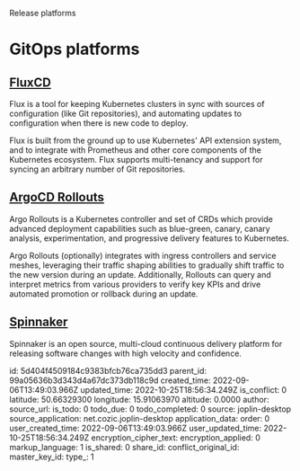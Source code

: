 Release platforms

# GitOps platforms

## [**FluxCD**](https://fluxcd.io/)
Flux is a tool for keeping Kubernetes clusters in sync with sources of configuration (like Git repositories), and automating updates to configuration when there is new code to deploy.

Flux is built from the ground up to use Kubernetes' API extension system, and to integrate with Prometheus and other core components of the Kubernetes ecosystem. Flux supports multi-tenancy and support for syncing an arbitrary number of Git repositories.

## [**ArgoCD Rollouts**](https://argoproj.github.io/argo-rollouts/)
Argo Rollouts is a Kubernetes controller and set of CRDs which provide advanced deployment capabilities such as blue-green, canary, canary analysis, experimentation, and progressive delivery features to Kubernetes.

Argo Rollouts (optionally) integrates with ingress controllers and service meshes, leveraging their traffic shaping abilities to gradually shift traffic to the new version during an update. Additionally, Rollouts can query and interpret metrics from various providers to verify key KPIs and drive automated promotion or rollback during an update.

## [**Spinnaker**](https://spinnaker.io/)
Spinnaker is an open source, multi-cloud continuous delivery platform for releasing software changes with high velocity and confidence.


id: 5d404f4509184c9383bfcb76ca735dd3
parent_id: 99a05636b3d343d4a67dc373db118c9d
created_time: 2022-09-06T13:49:03.966Z
updated_time: 2022-10-25T18:56:34.249Z
is_conflict: 0
latitude: 50.66329300
longitude: 15.91063970
altitude: 0.0000
author: 
source_url: 
is_todo: 0
todo_due: 0
todo_completed: 0
source: joplin-desktop
source_application: net.cozic.joplin-desktop
application_data: 
order: 0
user_created_time: 2022-09-06T13:49:03.966Z
user_updated_time: 2022-10-25T18:56:34.249Z
encryption_cipher_text: 
encryption_applied: 0
markup_language: 1
is_shared: 0
share_id: 
conflict_original_id: 
master_key_id: 
type_: 1